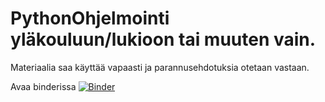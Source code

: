# PythonOhjelmointi yläkouluun/lukioon tai muuten vain.

Materiaalia saa käyttää vapaasti ja parannusehdotuksia otetaan vastaan.

Avaa binderissa
[![Binder](https://mybinder.org/badge.svg)](https://mybinder.org/v2/gh/jukkasor/PythonOhjelmointi/master)
